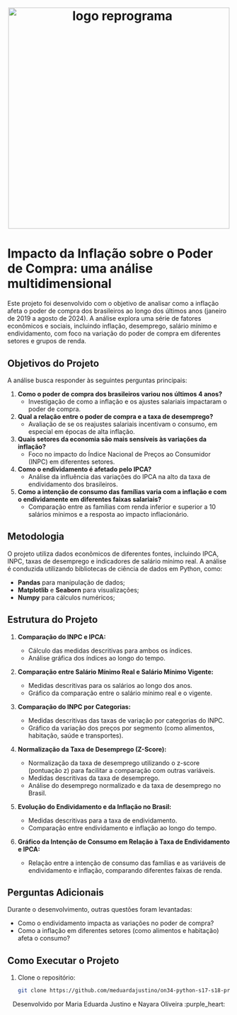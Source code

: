 <h1 align="center">
  <img src="assets/reprograma-fundos-claros.png" alt="logo reprograma" width="500">
</h1>

# **Impacto da Inflação sobre o Poder de Compra: uma análise multidimensional**

Este projeto foi desenvolvido com o objetivo de analisar como a inflação afeta o poder de compra dos brasileiros ao longo dos últimos anos (janeiro de 2019 a agosto de 2024). A análise explora uma série de fatores econômicos e sociais, incluindo inflação, desemprego, salário mínimo e endividamento, com foco na variação do poder de compra em diferentes setores e grupos de renda.

## Objetivos do Projeto

A análise busca responder às seguintes perguntas principais:
1. **Como o poder de compra dos brasileiros variou nos últimos 4 anos?** 
   - Investigação de como a inflação e os ajustes salariais impactaram o poder de compra.
2. **Qual a relação entre o poder de compra e a taxa de desemprego?**
   - Avaliação de se os reajustes salariais incentivam o consumo, em especial em épocas de alta inflação.
3. **Quais setores da economia são mais sensíveis às variações da inflação?**
   - Foco no impacto do Índice Nacional de Preços ao Consumidor (INPC) em diferentes setores.
4. **Como o endividamento é afetado pelo IPCA?**
   - Análise da influência das variações do IPCA na alto da taxa de endividamento dos brasileiros.
5. **Como a intenção de consumo das famílias varia com a inflação e com o endividamente em diferentes faixas salariais?**
   - Comparação entre as famílias com renda inferior e superior a 10 salários mínimos e a resposta ao impacto inflacionário.

## Metodologia

O projeto utiliza dados econômicos de diferentes fontes, incluindo IPCA, INPC, taxas de desemprego e indicadores de salário mínimo real. A análise é conduzida utilizando bibliotecas de ciência de dados em Python, como:

- **Pandas** para manipulação de dados;
- **Matplotlib** e **Seaborn** para visualizações;
- **Numpy** para cálculos numéricos;
  
## Estrutura do Projeto

1. **Comparação do INPC e IPCA:**
   - Cálculo das medidas descritivas para ambos os índices.
   - Análise gráfica dos índices ao longo do tempo.

2. **Comparação entre Salário Mínimo Real e Salário Mínimo Vigente:**
   - Medidas descritivas para os salários ao longo dos anos.
   - Gráfico da comparação entre o salário mínimo real e o vigente.

3. **Comparação do INPC por Categorias:**
   - Medidas descritivas das taxas de variação por categorias do INPC.
   - Gráfico da variação dos preços por segmento (como alimentos, habitação, saúde e transportes).

4. **Normalização da Taxa de Desemprego (Z-Score):**
   - Normalização da taxa de desemprego utilizando o z-score (pontuação z) para facilitar a comparação com outras variáveis.
   - Medidas descritivas da taxa de desemprego.
   - Análise do desemprego normalizado e da taxa de desemprego no Brasil.

5. **Evolução do Endividamento e da Inflação no Brasil:**
   - Medidas descritivas para a taxa de endividamento.
   - Comparação entre endividamento e inflação ao longo do tempo.

6. **Gráfico da Intenção de Consumo em Relação à Taxa de Endividamento e IPCA:**
   - Relação entre a intenção de consumo das famílias e as variáveis de endividamento e inflação, comparando diferentes faixas de renda.


## Perguntas Adicionais

Durante o desenvolvimento, outras questões foram levantadas:
- Como o endividamento impacta as variações no poder de compra?
- Como a inflação em diferentes setores (como alimentos e habitação) afeta o consumo?

## Como Executar o Projeto

1. Clone o repositório:
   ```bash
   git clone https://github.com/meduardajustino/on34-python-s17-s18-projeto-final.git

<p align="center">
Desenvolvido por Maria Eduarda Justino e Nayara Oliveira :purple_heart:  
</p>


